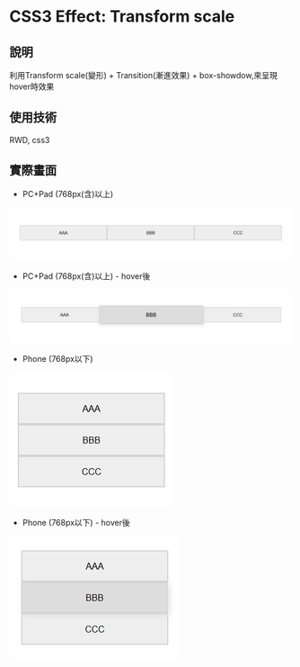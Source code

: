 # CSS3 Effect: Transform scale

## 說明
   利用Transform scale(變形) + Transition(漸進效果) + box-showdow,來呈現hover時效果

## 使用技術
   RWD, css3

## 實際畫面

   * PC+Pad (768px(含)以上)

   <img src="https://github.com/happyGaia/cssEffect/raw/master/transform-scale/snapshots/transform.png" alt="PC+Pad (768px以上)" title="PC+Pad (768px以上)">

   * PC+Pad (768px(含)以上) - hover後

   <img src="https://github.com/happyGaia/cssEffect/raw/master/transform-scale/snapshots/transform-hover.png" alt="PC+Pad (768px以上)" title="PC+Pad (768px以上)">


   * Phone (768px以下)

   <img src="https://github.com/happyGaia/cssEffect/raw/master/transform-scale/snapshots/phone-transform.png" alt="PC+Pad (768px以上)" title="PC+Pad (768px以上)">

   * Phone (768px以下) - hover後

   <img src="https://github.com/happyGaia/cssEffect/raw/master/transform-scale/snapshots/phone-transform-hover.png" alt="PC+Pad (768px以上)" title="PC+Pad (768px以上)">
